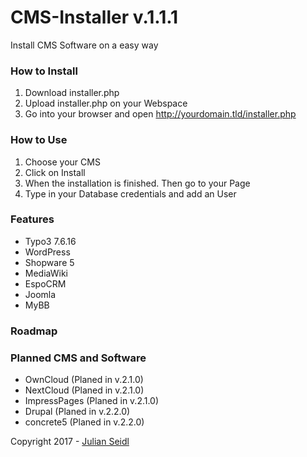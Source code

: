 # CMS-Installer v.1.1.1
Install CMS Software on a easy way

### How to Install
1. Download installer.php
2. Upload installer.php on your Webspace 
3. Go into your browser and open http://yourdomain.tld/installer.php

### How to Use
1. Choose your CMS
2. Click on Install
3. When the installation is finished. Then go to your Page
4. Type in your Database credentials and add an User

### Features
* Typo3 7.6.16
* WordPress
* Shopware 5
* MediaWiki
* EspoCRM
* Joomla
* MyBB

### Roadmap

### Planned CMS and Software
* OwnCloud		(Planed in v.2.1.0)
* NextCloud		(Planed in v.2.1.0)
* ImpressPages	(Planed in v.2.1.0)
* Drupal			(Planed in v.2.2.0)
* concrete5		(Planed in v.2.2.0)

Copyright 2017 - [Julian Seidl](http://jseidl.at)
